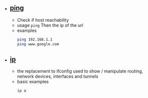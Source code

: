- ## [ping](http://manpages.ubuntu.com/manpages/jammy/en/man1/ping.1.html)
  - Check if host reachability
  - usage `ping` Then the ip of the url
  - examples
    ```bash
    ping 192.168.1.1
    ping www.google.com
    ```
- ## [ip](http://manpages.ubuntu.com/manpages/jammy/en/man8/ip.8.html)
  - the replacement to ifconfig used to show / manipulate routing, network
    devices, interfaces and tunnels
  - basic examples
    ```bash
    ip a
    ```
